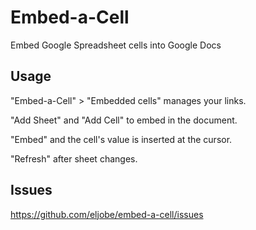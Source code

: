 # Embed-a-Cell
Embed Google Spreadsheet cells into Google Docs

## Usage
"Embed-a-Cell" > "Embedded cells" manages your links.

"Add Sheet" and "Add Cell" to embed in the document.

"Embed" and the cell's value is inserted at the cursor.

"Refresh" after sheet changes.

## Issues

https://github.com/eljobe/embed-a-cell/issues
